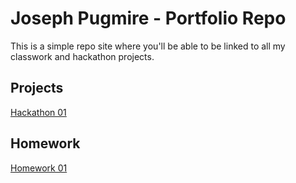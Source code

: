 # Joseph Pugmire - Portfolio Repo

This is a simple repo site where you'll be able to be linked to all my classwork and hackathon projects.

## Projects
[Hackathon 01](https://jpugmire.github.io/assets/family_calendar/pages/family_calendar.html)

## Homework
[Homework 01](https://jpugmire.github.io/assets/homework/01/Develop/index.html)